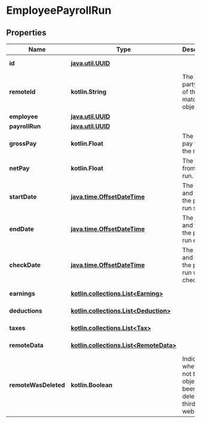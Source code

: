 
# EmployeePayrollRun

## Properties
Name | Type | Description | Notes
------------ | ------------- | ------------- | -------------
**id** | [**java.util.UUID**](java.util.UUID.md) |  |  [optional] [readonly]
**remoteId** | **kotlin.String** | The third-party API ID of the matching object. |  [optional]
**employee** | [**java.util.UUID**](java.util.UUID.md) |  |  [optional]
**payrollRun** | [**java.util.UUID**](java.util.UUID.md) |  |  [optional]
**grossPay** | **kotlin.Float** | The gross pay from the run. |  [optional]
**netPay** | **kotlin.Float** | The net pay from the run. |  [optional]
**startDate** | [**java.time.OffsetDateTime**](java.time.OffsetDateTime.md) | The day and time the payroll run started. |  [optional]
**endDate** | [**java.time.OffsetDateTime**](java.time.OffsetDateTime.md) | The day and time the payroll run ended. |  [optional]
**checkDate** | [**java.time.OffsetDateTime**](java.time.OffsetDateTime.md) | The day and time the payroll run was checked. |  [optional]
**earnings** | [**kotlin.collections.List&lt;Earning&gt;**](Earning.md) |  |  [optional] [readonly]
**deductions** | [**kotlin.collections.List&lt;Deduction&gt;**](Deduction.md) |  |  [optional] [readonly]
**taxes** | [**kotlin.collections.List&lt;Tax&gt;**](Tax.md) |  |  [optional] [readonly]
**remoteData** | [**kotlin.collections.List&lt;RemoteData&gt;**](RemoteData.md) |  |  [optional] [readonly]
**remoteWasDeleted** | **kotlin.Boolean** | Indicates whether or not this object has been deleted by third party webhooks. |  [optional] [readonly]



